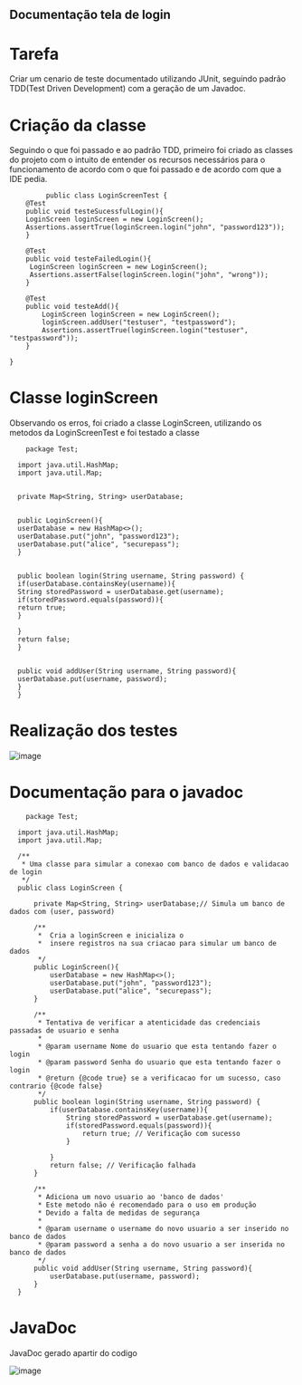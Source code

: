 ## Documentação tela de login

# Tarefa
  Criar um cenario de teste documentado utilizando JUnit, seguindo padrão TDD(Test Driven Development) com a geração de um Javadoc.

# Criação da classe
   Seguindo o que foi passado e ao padrão TDD, primeiro foi criado as classes do projeto
   com o intuito de entender os recursos necessários para o funcionamento de acordo com o que foi passado
   e de acordo com que a IDE pedia.
  
             public class LoginScreenTest {
        @Test
        public void testeSucessfulLogin(){
        LoginScreen loginScreen = new LoginScreen();
        Assertions.assertTrue(loginScreen.login("john", "password123"));
        }
    
        @Test
        public void testeFailedLogin(){
         LoginScreen loginScreen = new LoginScreen();
         Assertions.assertFalse(loginScreen.login("john", "wrong"));
        }
    
        @Test
        public void testeAdd(){
            LoginScreen loginScreen = new LoginScreen();
            loginScreen.addUser("testuser", "testpassword");
            Assertions.assertTrue(loginScreen.login("testuser", "testpassword"));
        }
    
    }

# Classe loginScreen
  Observando os erros, foi criado a classe LoginScreen, utilizando os metodos
  da LoginScreenTest e foi testado a classe

        package Test;
      
      import java.util.HashMap;
      import java.util.Map;
      
      
      private Map<String, String> userDatabase;
      
      
      public LoginScreen(){
      userDatabase = new HashMap<>();
      userDatabase.put("john", "password123");
      userDatabase.put("alice", "securepass");
      }
      
      
      public boolean login(String username, String password) {
      if(userDatabase.containsKey(username)){
      String storedPassword = userDatabase.get(username);
      if(storedPassword.equals(password)){
      return true; 
      }
      
      }
      return false; 
      }
      
      
      public void addUser(String username, String password){
      userDatabase.put(username, password);
      }
      }
  # Realização dos testes
![image](https://github.com/GabrielSichoski/LoginScreenJavaDoc/assets/104863390/764c4da1-ee4c-45bc-ae78-dc25292c9048)



  # Documentação para o javadoc

        package Test;
      
      import java.util.HashMap;
      import java.util.Map;
      
      /**
       * Uma classe para simular a conexao com banco de dados e validacao de login
       */
      public class LoginScreen {
      	
          private Map<String, String> userDatabase;// Simula um banco de dados com (user, password)
      
          /**
           *  Cria a loginScreen e inicializa o 
           *  insere registros na sua criacao para simular um banco de dados
           */
          public LoginScreen(){
              userDatabase = new HashMap<>();
              userDatabase.put("john", "password123");
              userDatabase.put("alice", "securepass");
          }
      
          /**
           * Tentativa de verificar a atenticidade das credenciais passadas de usuario e senha
           *
           * @param username Nome do usuario que esta tentando fazer o login
           * @param password Senha do usuario que esta tentando fazer o login
           * @return {@code true} se a verificacao for um sucesso, caso contrario {@code false}
           */
          public boolean login(String username, String password) {
              if(userDatabase.containsKey(username)){
                  String storedPassword = userDatabase.get(username);
                  if(storedPassword.equals(password)){
                      return true; // Verificação com sucesso
                  }
      
              }
              return false; // Verificação falhada
          }
      
          /**
           * Adiciona um novo usuario ao 'banco de dados'
           * Este metodo não é recomendado para o uso em produção
           * Devido a falta de medidas de segurança
           *
           * @param username o username do novo usuario a ser inserido no banco de dados
           * @param password a senha a do novo usuario a ser inserida no  banco de dados
           */
          public void addUser(String username, String password){
              userDatabase.put(username, password);
          }
      }
      
  # JavaDoc
  JavaDoc gerado apartir do codigo

  ![image](https://github.com/GabrielSichoski/LoginScreenJavaDoc/assets/104863390/02dca0a9-2178-4d89-aad7-a45e29fe8b86)

